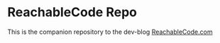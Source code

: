 # ReachableCode Repo
This is the companion repository to the dev-blog [ReachableCode.com](https://www.reachablecode.com)
